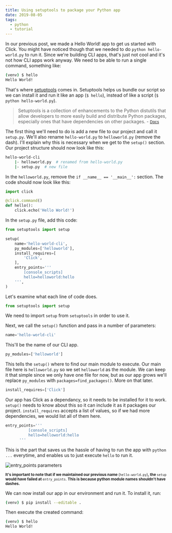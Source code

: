 ```yaml
---
title: Using setuptools to package your Python app
date: 2019-08-05
tags:
  - python
  - tutorial
---
```


In our previous post, we made a Hello World! app to get us started with Click. 
You might have noticed though that we needed to do `python hello-world.py` to run it. Since we're building CLI apps, 
that's just not cool and it's not how CLI apps work anyway. We need to be able to run a single command, something like:

```bash
(venv) $ hello
Hello World!
```

That's where [setuptools](https://setuptools.readthedocs.io/en/latest/) comes in. Setuptools helps us bundle our script so we can install it and run it like an app (`$ hello`), instead of like a script (`$ python hello-world.py`).

> Setuptools is a collection of enhancements to the Python distutils that allow developers to more easily build and distribute Python packages, especially ones that have dependencies on other packages.  - <small><a target="_blank" href="https://setuptools.readthedocs.io/en/latest/setuptools.html">Docs</a></small>

<!--more-->

The first thing we'll need to do is add a new file to our project and call it `setup.py`. We'll also rename `hello-world.py` to `helloworld.py` (remove the dash). I'll explain why this is necessary when we get to the `setup()` section. Our project structure should now look like this:

```bash
hello-world-cli
    |- helloworld.py  # renamed from hello-world.py
    |- setup.py  # new file
```

In the `helloworld.py`, remove the `if __name__ == '__main__':` section. The code should now look like this:

```python
import click

@click.command()
def hello():
    click.echo('Hello World!')
```

In the `setup.py` file, add this code:

```python
from setuptools import setup

setup(
    name='hello-world-cli',
    py_modules=['helloworld'],
    install_requires=[
        'Click',
    ],
    entry_points='''
        [console_scripts]
        hello=helloworld:hello
    ''',
)
```

Let's examine what each line of code does.

```python
from setuptools import setup
```

We need to import `setup` from `setuptools` in order to use it.

Next, we call the `setup()` function and pass in a number of parameters:

```python
name='hello-world-cli'
```

This'll be the name of our CLI app.

```python
py_modules=['helloworld']
```

This tells the `setup()` where to find our main module to execute. Our main file here is `helloworld.py` so we set `helloworld` as the module. We can keep it that simple since we only have one file for now, but as our app grows we'll replace `py_modules` with `packages=find_packages()`. More on that later.

```python
install_requires=['Click']
```

Our app has Click as a dependancy, so it needs to be installed for it to work. `setup()` needs to know about this so it can include it as it packages our project. `install_requires` accepts a list of values, so if we had more dependencies, we would list all of them here.

```python
entry_points='''
          [console_scripts]
          hello=helloworld:hello
      '''
```

This is the part that saves us the hassle of having to run the app with `python ...` everytime, and enables us to just execute `hello` to run it.

![entry_points parameters](https://res.cloudinary.com/kwangonya/image/upload/v1595479135/blog/setup.png)

<small><strong>It's important to note that if we maintained our previous name </strong>(`hello-world.py`)<strong>, the </strong>`setup` <strong>would have failed at </strong>`entry_points`. <strong> This is because python module names shouldn't have dashes.</strong></small>

We can now install our app in our environment and run it. To install it, run:

```bash
(venv) $ pip install --editable .
```

Then execute the created command:

```bash
(venv) $ hello
Hello World!
```

